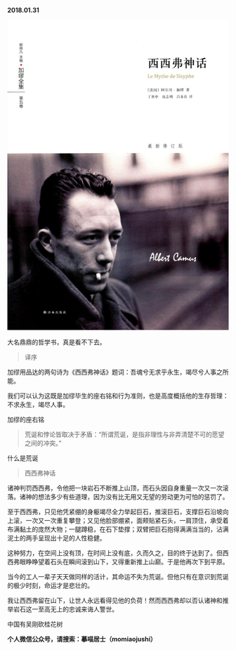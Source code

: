 
          
            
**2018.01.31**



![](img/51001-671c9e6f8ed1e1a1.jpg)




大名鼎鼎的哲学书，真是看不下去。
>译序

加缪用品达的两句诗为《西西弗神话》题词：吾魂兮无求乎永生，竭尽兮人事之所能。

我们可以认为这既是加缪毕生的座右铭和行为准则，也是高度概括他的生存哲理：不求永生，竭尽人事。



加缪的座右铭
>荒诞和悖论皆取决于矛盾：“所谓荒诞，是指非理性与非弄清楚不可的愿望之间的冲突。”



什么是荒诞
>西西弗神话

诸神判罚西西弗，令他把一块岩石不断推上山顶，而石头因自身重量一次又一次滚落。诸神的想法多少有些道理，因为没有比无用又无望的劳动更为可怕的惩罚了。

至于西西弗，只见他凭紧绷的身躯竭尽全力举起巨石，推滚巨石，支撑巨石沿坡向上滚，一次又一次重复攀登；又见他脸部绷紧，面颊贴紧石头，一肩顶住，承受着布满黏土的庞然大物；一腿蹲稳，在石下垫撑；双臂把巨石抱得满满当当的，沾满泥土的两手呈现出十足的人性稳健。

这种努力，在空间上没有顶，在时间上没有底，久而久之，目的终于达到了。但西西弗眼睁睁望着石头在瞬间滚到山下，又得重新推上山巅。于是他再次下到平原。

当今的工人一辈子天天做同样的活计，其命运不失为荒诞。但他只有在意识到荒诞的极少时刻，命运才是悲壮的。

我让西西弗留在山下，让世人永远看得见他的负荷！然而西西弗却以否认诸神和推举岩石这一至高无上的忠诚来诲人警世。



中国有吴刚砍桂花树


**个人微信公众号，请搜索：摹喵居士（momiaojushi）**

          
        